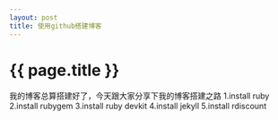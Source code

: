 ```yaml
---
layout: post
title: 使用github搭建博客
---
```


<h1>{{ page.title }}</h1>
我的博客总算搭建好了，今天跟大家分享下我的博客搭建之路
1.install ruby
2.install rubygem
3.install ruby devkit
4.install jekyll
5.install rdiscount